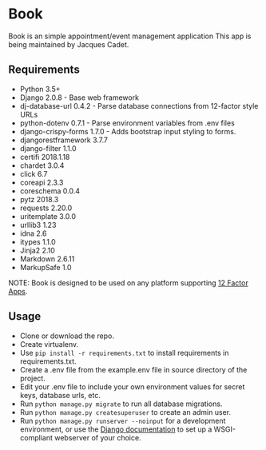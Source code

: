 # Book #
Book is an simple appointment/event management application 
This app is being maintained by Jacques Cadet.

## Requirements ##
- Python 3.5+
- Django 2.0.8 - Base web framework
- dj-database-url 0.4.2 - Parse database connections from 12-factor style URLs 
- python-dotenv 0.7.1 - Parse environment variables from .env files
- django-crispy-forms 1.7.0 - Adds bootstrap input styling to forms.
- djangorestframework 3.7.7
- django-filter 1.1.0
- certifi 2018.1.18
- chardet 3.0.4
- click 6.7
- coreapi 2.3.3
- coreschema 0.0.4
- pytz 2018.3
- requests 2.20.0
- uritemplate 3.0.0
- urllib3 1.23
- idna 2.6
- itypes 1.1.0
- Jinja2 2.10
- Markdown 2.6.11
- MarkupSafe 1.0

NOTE: Book is designed to be used on any platform
supporting [12 Factor Apps](https://12factor.net/).

## Usage ##
- Clone or download the repo.
- Create virtualenv.
- Use `pip install -r requirements.txt` to install requirements in requirements.txt.
- Create a .env file from the example.env file in source directory 
of the project.
- Edit your .env file to include your own environment values for secret keys,
database urls, etc.
- Run `python manage.py migrate` to run all database migrations.
- Run `python manage.py createsuperuser` to create an admin user.
- Run `python manage.py runserver --noinput` for a development environment,
or use the [Django documentation](
https://docs.djangoproject.com/en/2.0/howto/deployment/wsgi/) to set up a
WSGI-compliant webserver of your choice.


